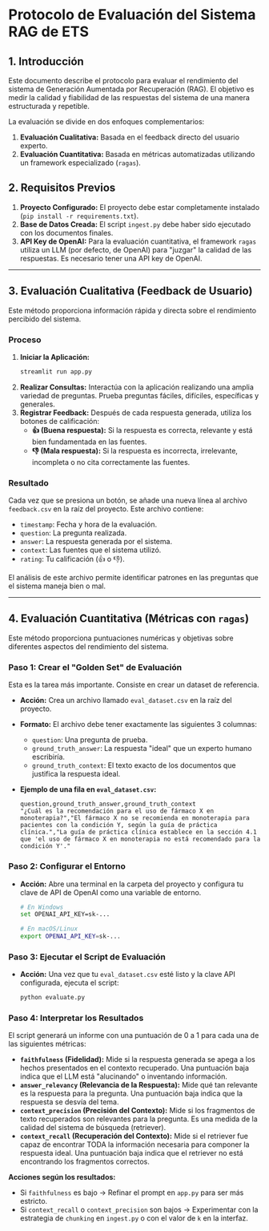 # Protocolo de Evaluación del Sistema RAG de ETS

## 1. Introducción

Este documento describe el protocolo para evaluar el rendimiento del sistema de Generación Aumentada por Recuperación (RAG). El objetivo es medir la calidad y fiabilidad de las respuestas del sistema de una manera estructurada y repetible.

La evaluación se divide en dos enfoques complementarios:

1.  **Evaluación Cualitativa:** Basada en el feedback directo del usuario experto.
2.  **Evaluación Cuantitativa:** Basada en métricas automatizadas utilizando un framework especializado (`ragas`).

## 2. Requisitos Previos

1.  **Proyecto Configurado:** El proyecto debe estar completamente instalado (`pip install -r requirements.txt`).
2.  **Base de Datos Creada:** El script `ingest.py` debe haber sido ejecutado con los documentos finales.
3.  **API Key de OpenAI:** Para la evaluación cuantitativa, el framework `ragas` utiliza un LLM (por defecto, de OpenAI) para "juzgar" la calidad de las respuestas. Es necesario tener una API key de OpenAI.

---

## 3. Evaluación Cualitativa (Feedback de Usuario)

Este método proporciona información rápida y directa sobre el rendimiento percibido del sistema.

### Proceso

1.  **Iniciar la Aplicación:**
    ```bash
    streamlit run app.py
    ```
2.  **Realizar Consultas:** Interactúa con la aplicación realizando una amplia variedad de preguntas. Prueba preguntas fáciles, difíciles, específicas y generales.
3.  **Registrar Feedback:** Después de cada respuesta generada, utiliza los botones de calificación:
    - **👍 (Buena respuesta):** Si la respuesta es correcta, relevante y está bien fundamentada en las fuentes.
    - **👎 (Mala respuesta):** Si la respuesta es incorrecta, irrelevante, incompleta o no cita correctamente las fuentes.

### Resultado

Cada vez que se presiona un botón, se añade una nueva línea al archivo `feedback.csv` en la raíz del proyecto. Este archivo contiene:

- `timestamp`: Fecha y hora de la evaluación.
- `question`: La pregunta realizada.
- `answer`: La respuesta generada por el sistema.
- `context`: Las fuentes que el sistema utilizó.
- `rating`: Tu calificación (👍 o 👎).

El análisis de este archivo permite identificar patrones en las preguntas que el sistema maneja bien o mal.

---

## 4. Evaluación Cuantitativa (Métricas con `ragas`)

Este método proporciona puntuaciones numéricas y objetivas sobre diferentes aspectos del rendimiento del sistema.

### Paso 1: Crear el "Golden Set" de Evaluación

Esta es la tarea más importante. Consiste en crear un dataset de referencia.

- **Acción:** Crea un archivo llamado `eval_dataset.csv` en la raíz del proyecto.
- **Formato:** El archivo debe tener exactamente las siguientes 3 columnas:
  - `question`: Una pregunta de prueba.
  - `ground_truth_answer`: La respuesta "ideal" que un experto humano escribiría.
  - `ground_truth_context`: El texto exacto de los documentos que justifica la respuesta ideal.

- **Ejemplo de una fila en `eval_dataset.csv`:**
  ```csv
  question,ground_truth_answer,ground_truth_context
  "¿Cuál es la recomendación para el uso de fármaco X en monoterapia?","El fármaco X no se recomienda en monoterapia para pacientes con la condición Y, según la guía de práctica clínica.","La guía de práctica clínica establece en la sección 4.1 que 'el uso de fármaco X en monoterapia no está recomendado para la condición Y'."
  ```

### Paso 2: Configurar el Entorno

- **Acción:** Abre una terminal en la carpeta del proyecto y configura tu clave de API de OpenAI como una variable de entorno.
  ```bash
  # En Windows
  set OPENAI_API_KEY=sk-...

  # En macOS/Linux
  export OPENAI_API_KEY=sk-...
  ```

### Paso 3: Ejecutar el Script de Evaluación

- **Acción:** Una vez que tu `eval_dataset.csv` esté listo y la clave API configurada, ejecuta el script:
  ```bash
  python evaluate.py
  ```

### Paso 4: Interpretar los Resultados

El script generará un informe con una puntuación de 0 a 1 para cada una de las siguientes métricas:

- **`faithfulness` (Fidelidad):** Mide si la respuesta generada se apega a los hechos presentados en el contexto recuperado. Una puntuación baja indica que el LLM está "alucinando" o inventando información.
- **`answer_relevancy` (Relevancia de la Respuesta):** Mide qué tan relevante es la respuesta para la pregunta. Una puntuación baja indica que la respuesta se desvía del tema.
- **`context_precision` (Precisión del Contexto):** Mide si los fragmentos de texto recuperados son relevantes para la pregunta. Es una medida de la calidad del sistema de búsqueda (retriever).
- **`context_recall` (Recuperación del Contexto):** Mide si el retriever fue capaz de encontrar TODA la información necesaria para componer la respuesta ideal. Una puntuación baja indica que el retriever no está encontrando los fragmentos correctos.

**Acciones según los resultados:**
- Si `faithfulness` es bajo -> Refinar el prompt en `app.py` para ser más estricto.
- Si `context_recall` o `context_precision` son bajos -> Experimentar con la estrategia de `chunking` en `ingest.py` o con el valor de `k` en la interfaz.
